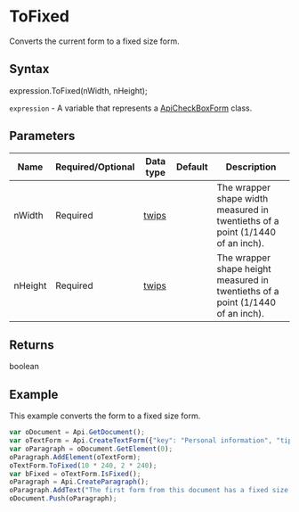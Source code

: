 # ToFixed

Converts the current form to a fixed size form.

## Syntax

expression.ToFixed(nWidth, nHeight);

`expression` - A variable that represents a [ApiCheckBoxForm](../ApiCheckBoxForm.md) class.

## Parameters

| **Name** | **Required/Optional** | **Data type** | **Default** | **Description** |
| ------------- | ------------- | ------------- | ------------- | ------------- |
| nWidth | Required | [twips](../../Enumeration/twips.md) |  | The wrapper shape width measured in twentieths of a point (1/1440 of an inch). |
| nHeight | Required | [twips](../../Enumeration/twips.md) |  | The wrapper shape height measured in twentieths of a point (1/1440 of an inch). |

## Returns

boolean

## Example

This example converts the form to a fixed size form.

```javascript
var oDocument = Api.GetDocument();
var oTextForm = Api.CreateTextForm({"key": "Personal information", "tip": "Enter your first name", "required": true, "placeholder": "First name", "comb": true, "maxCharacters": 10, "cellWidth": 3, "multiLine": false, "autoFit": false});
var oParagraph = oDocument.GetElement(0);
oParagraph.AddElement(oTextForm);
oTextForm.ToFixed(10 * 240, 2 * 240);
var bFixed = oTextForm.IsFixed();
oParagraph = Api.CreateParagraph();
oParagraph.AddText("The first form from this document has a fixed size: " + bFixed);
oDocument.Push(oParagraph);
```
